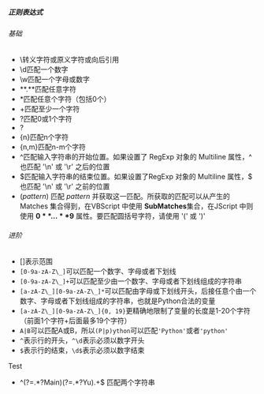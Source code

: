 ##### 正则表达式

###### 基础

- \转义字符或原义字符或向后引用
- \d匹配一个数字
- \w匹配一个字母或数字
- **.**匹配任意字符
- *匹配任意个字符（包括0个）
- +匹配至少一个字符
- ?匹配0或1个字符
- ?
- {n}匹配n个字符
- {n,m}匹配n-m个字符
- ^匹配输入字符串的开始位置。如果设置了 RegExp 对象的 Multiline 属性，^ 也匹配 '\n' 或 '\r' 之后的位置 
- \$匹配输入字符串的结束位置。如果设置了RegExp 对象的 Multiline 属性，$ 也匹配 '\n' 或 '\r' 之前的位置
- (*pattern*) 匹配 *pattern* 并获取这一匹配。所获取的匹配可以从产生的 Matches 集合得到，在VBScript 中使用 **SubMatches**集合，在JScript 中则使用 **$0**…**$9** 属性。要匹配圆括号字符，请使用 '\(' 或 '\)' 

###### 进阶

- []表示范围
- `[0-9a-zA-Z\_]`可以匹配一个数字、字母或者下划线 
- `[0-9a-zA-Z\_]+`可以匹配至少由一个数字、字母或者下划线组成的字符串
- `[a-zA-Z\_][0-9a-zA-Z\_]*`可以匹配由字母或下划线开头，后接任意个由一个数字、字母或者下划线组成的字符串，也就是Python合法的变量 
- `[a-zA-Z\_][0-9a-zA-Z\_]{0, 19}`更精确地限制了变量的长度是1-20个字符（前面1个字符+后面最多19个字符） 
- `A|B`可以匹配A或B，所以`(P|p)ython`可以匹配`'Python'`或者`'python'`
- `^`表示行的开头，`^\d`表示必须以数字开头 
- `$`表示行的结束，`\d$`表示必须以数字结束

Test

- ^(?=.\*?Main)(?=.\*?Yu).+$ 匹配两个字符串